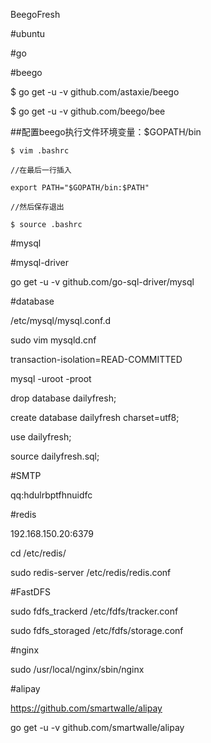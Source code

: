 BeegoFresh

#ubuntu

#go

#beego

$ go get -u -v github.com/astaxie/beego

$ go get -u -v github.com/beego/bee

##配置beego执行文件环境变量：$GOPATH/bin

	$ vim .bashrc
  
	//在最后一行插入
  
	export PATH="$GOPATH/bin:$PATH"
  
	//然后保存退出
  
	$ source .bashrc
  
#mysql

#mysql-driver

go get -u -v github.com/go-sql-driver/mysql

#database

/etc/mysql/mysql.conf.d

sudo vim mysqld.cnf

transaction-isolation=READ-COMMITTED

mysql -uroot -proot

drop database dailyfresh;

create database dailyfresh charset=utf8;

use dailyfresh;

source dailyfresh.sql;

#SMTP

qq:hdulrbptfhnuidfc

#redis

192.168.150.20:6379

cd /etc/redis/

sudo redis-server /etc/redis/redis.conf 

#FastDFS

sudo  fdfs_trackerd  /etc/fdfs/tracker.conf

sudo fdfs_storaged  /etc/fdfs/storage.conf

#nginx

sudo  /usr/local/nginx/sbin/nginx

#alipay

https://github.com/smartwalle/alipay

go get -u -v github.com/smartwalle/alipay
